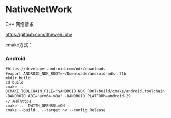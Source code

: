 # NativeNetWork
C++ 网络请求

https://github.com/ithewei/libhv

cmake方式：

### Android

```
#https://developer.android.com/ndk/downloads
#export ANDROID_NDK_ROOT=~/Downloads/android-ndk-r21b
mkdir build
cd build
cmake .. -DCMAKE_TOOLCHAIN_FILE="$ANDROID_NDK_ROOT/build/cmake/android.toolchain.cmake" -DANDROID_ABI="arm64-v8a" -DANDROID_PLATFORM=android-29
// 开启https
cmake .. -DWITH_OPENSSL=ON
cmake --build . --target hv --config Release
```

